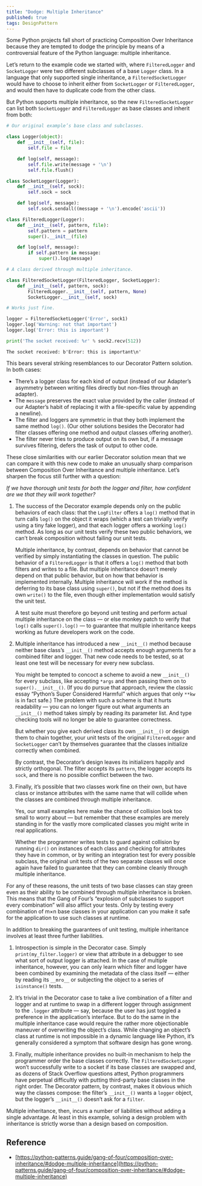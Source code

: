```yaml
---
title: "Dodge: Multiple Inheritance"
published: true
tags: DesignPattern
---
```


Some Python projects fall short of practicing Composition Over Inheritance
because they are tempted to dodge the principle by means of a controversial
feature of the Python language: multiple inheritance.

Let’s return to the example code we started with, where `FilteredLogger` and
`SocketLogger` were two different subclasses of a base `Logger` class. In a
language that only supported single inheritance, a `FilteredSocketLogger` would
have to choose to inherit either from `SocketLogger` or `FilteredLogger`, and
would then have to duplicate code from the other class.

But Python supports multiple inheritance, so the new `FilteredSocketLogger` can
list both `SocketLogger` and `FilteredLogger` as base classes and inherit from
both:

```python
# Our original example’s base class and subclasses.

class Logger(object):
    def __init__(self, file):
        self.file = file

    def log(self, message):
        self.file.write(message + '\n')
        self.file.flush()

class SocketLogger(Logger):
    def __init__(self, sock):
        self.sock = sock

    def log(self, message):
        self.sock.sendall((message + '\n').encode('ascii'))

class FilteredLogger(Logger):
    def __init__(self, pattern, file):
        self.pattern = pattern
        super().__init__(file)

    def log(self, message):
        if self.pattern in message:
            super().log(message)

# A class derived through multiple inheritance.

class FilteredSocketLogger(FilteredLogger, SocketLogger):
    def __init__(self, pattern, sock):
        FilteredLogger.__init__(self, pattern, None)
        SocketLogger.__init__(self, sock)

# Works just fine.

logger = FilteredSocketLogger('Error', sock1)
logger.log('Warning: not that important')
logger.log('Error: this is important')

print('The socket received: %r' % sock2.recv(512))
```

```shell
The socket received: b'Error: this is important\n'
```

This bears several striking resemblances to our Decorator Pattern solution. In both cases:

- There’s a logger class for each kind of output (instead of our Adapter’s asymmetry between writing files directly but non-files through an adapter).
- The `message` preserves the exact value provided by the caller (instead of our Adapter’s habit of replacing it with a file-specific value by appending a newline).
- The filter and loggers are symmetric in that they both implement the same method `log()`. (Our other solutions besides the Decorator had filter classes offering one method and output classes offering another).
- The filter never tries to produce output on its own but, if a message survives filtering, defers the task of output to other code.

These close similarities with our earlier Decorator solution mean that we can compare it with this new code to make an unusually sharp comparison between Composition Over Inheritance and multiple inheritance. Let’s sharpen the focus still further with a question:

*If we have thorough unit tests for both the logger and filter, how confident are we that they will work together?*

1. The success of the Decorator example depends only on the public behaviors of
each class: that the `LogFilter` offers a `log()` method that in turn calls `log()`
on the object it wraps (which a test can trivially verify using a tiny fake
logger), and that each logger offers a working `log()` method. As long as our
unit tests verify these two public behaviors, we can’t break composition
without failing our unit tests.

    Multiple inheritance, by contrast, depends on behavior that cannot be verified
by simply instantiating the classes in question. The public behavior of a
`FilteredLogger` is that it offers a `log()` method that both filters and writes
to a file. But multiple inheritance doesn’t merely depend on that public
behavior, but on how that behavior is implemented internally. Multiple
inheritance will work if the method is deferring to its base class using
`super()`, but not if the method does its own `write()` to the file, even though
either implementation would satisfy the unit test.

    A test suite must therefore go beyond unit testing and perform actual multiple
inheritance on the class — or else monkey patch to verify that `log()` calls
`super().log()` — to guarantee that multiple inheritance keeps working as future
developers work on the code.

2. Multiple inheritance has introduced a new `__init__()` method because neither
base class’s `__init__()` method accepts enough arguments for a combined filter
and logger. That new code needs to be tested, so at least one test will be
necessary for every new subclass.

    You might be tempted to concoct a scheme to avoid a new `__init__()` for every
subclass, like accepting `*args` and then passing them on to `super().__init__()`.
(If you do pursue that approach, review the classic essay “Python’s Super
Considered Harmful” which argues that only `**kw` is in fact safe.) The problem
with such a scheme is that it hurts readability — you can no longer figure out
what arguments an `__init__()` method takes simply by reading its parameter
list. And type checking tools will no longer be able to guarantee correctness.

    But whether you give each derived class its own `__init__()` or design them to
chain together, your unit tests of the original `FilteredLogger` and
`SocketLogger` can’t by themselves guarantee that the classes initialize
correctly when combined.

    By contrast, the Decorator’s design leaves its initializers happily and
strictly orthogonal. The filter accepts its `pattern`, the logger accepts its
`sock`, and there is no possible conflict between the two.

3. Finally, it’s possible that two classes work fine on their own, but have class
or instance attributes with the same name that will collide when the classes
are combined through multiple inheritance.

    Yes, our small examples here make the chance of collision look too small to
worry about — but remember that these examples are merely standing in for the
vastly more complicated classes you might write in real applications.

    Whether the programmer writes tests to guard against collision by running
`dir()` on instances of each class and checking for attributes they have in
common, or by writing an integration test for every possible subclass, the
original unit tests of the two separate classes will once again have failed to
guarantee that they can combine cleanly through multiple inheritance.

For any of these reasons, the unit tests of two base classes can stay green
even as their ability to be combined through multiple inheritance is broken.
This means that the Gang of Four’s “explosion of subclasses to support every
combination” will also afflict your tests. Only by testing every combination
of m×n base classes in your application can you make it safe for the
application to use such classes at runtime.

In addition to breaking the guarantees of unit testing, multiple inheritance
involves at least three further liabilities.

1. Introspection is simple in the Decorator case. Simply `print(my_filter.logger)`
or view that attribute in a debugger to see what sort of output logger is
attached. In the case of multiple inheritance, however, you can only learn
which filter and logger have been combined by examining the metadata of the
class itself — either by reading its `__mro__` or subjecting the object to a
series of `isinstance()` tests.

2. It’s trivial in the Decorator case to take a live combination of a filter and
logger and at runtime to swap in a different logger through assignment to the
`.logger` attribute — say, because the user has just toggled a preference in the
application’s interface. But to do the same in the multiple inheritance case
would require the rather more objectionable maneuver of overwriting the
object’s class. While changing an object’s class at runtime is not impossible
in a dynamic language like Python, it’s generally considered a symptom that
software design has gone wrong.

3. Finally, multiple inheritance provides no built-in mechanism to help the
programmer order the base classes correctly. The `FilteredSocketLogger` won’t
successfully write to a socket if its base classes are swapped and, as dozens
of Stack Overflow questions attest, Python programmers have perpetual
difficultly with putting third-party base classes in the right order. The
Decorator pattern, by contrast, makes it obvious which way the classes
compose: the filter’s `__init__()` wants a `logger` object, but the logger’s
`__init__()` doesn’t ask for a `filter`.

Multiple inheritance, then, incurs a number of liabilities without adding a
single advantage. At least in this example, solving a design problem with
inheritance is strictly worse than a design based on composition.

## Reference

- [https://python-patterns.guide/gang-of-four/composition-over-inheritance/#dodge-multiple-inheritance](https://python-patterns.guide/gang-of-four/composition-over-inheritance/#dodge-multiple-inheritance)